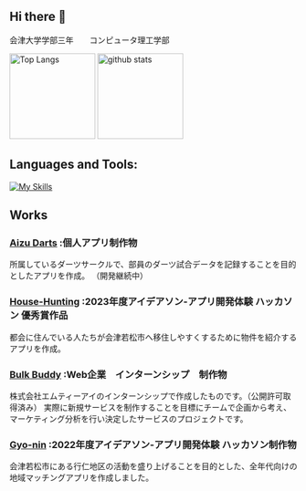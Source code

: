## Hi there 👋
会津大学学部三年　　コンピュータ理工学部
<p align="left"> 
  <img alt="Top Langs" height="150px" src="https://github-readme-stats.vercel.app/api/top-langs/?username=YutaSato0717&layout=compact&show_icons=true&theme=tokyonight" />
  <img alt="github stats" height="150px" src="https://github-readme-stats.vercel.app/api?username=YutaSato0717&theme=tokyonight&show_icons=ture" />
</p>

## Languages and Tools:

[![My Skills](https://skillicons.dev/icons?i=js,php,c,html,css,react,remix,laravel,nextjs,aws,mysql,git,github&theme=dark&perline=15)](https://skillicons.dev)

## Works
### [Aizu Darts](https://github.com/YutaSato0717/darts_app) :個人アプリ制作物
所属しているダーツサークルで、部員のダーツ試合データを記録することを目的としたアプリを作成。 （開発継続中）

### [House-Hunting](https://github.com/YutaSato0717/House-Hunting) :2023年度アイデアソン-アプリ開発体験 ハッカソン 優秀賞作品
都会に住んでいる人たちが会津若松市へ移住しやすくするために物件を紹介するアプリを作成。

### [Bulk Buddy](https://github.com/YutaSato0717/BulkBuddy) :Web企業　インターンシップ　制作物
株式会社エムティーアイのインターンシップで作成したものです。（公開許可取得済み） 実際に新規サービスを制作することを目標にチームで企画から考え、マーケティング分析を行い決定したサービスのプロジェクトです。

### [Gyo-nin](https://github.com/YutaSato0717/Hackathon_2022) :2022年度アイデアソン-アプリ開発体験 ハッカソン制作物
会津若松市にある行仁地区の活動を盛り上げることを目的とした、全年代向けの地域マッチングアプリを作成しました。
